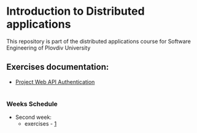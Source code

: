 # Introduction to Distributed applications
This repository is part of the distributed applications course for Software Engineering of Plovdiv University




## Exercises documentation:
* [Project Web API Authentication](https://github.com/hasangyulyustan/distributed-applications-for-se/tree/master/documentations/project-authentication.md)



#
### Weeks Schedule

* Second week:
  * exercises - [1](https://github.com/hasangyulyustan/distributed-applications-for-se/tree/master/exercises/01)